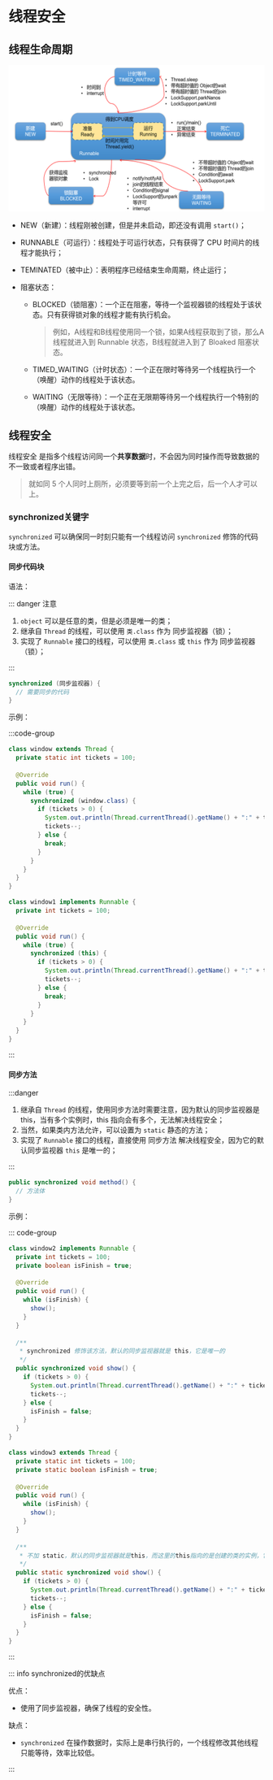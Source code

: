 # 线程安全

## 线程生命周期

![image-20240814194633881](./assets/线程生命周期.png)

- NEW（新建）：线程刚被创建，但是并未启动，即还没有调用 `start()`；

- RUNNABLE（可运行）：线程处于可运行状态，只有获得了 CPU 时间片的线程才能执行；

- TEMINATED（被中止）：表明程序已经结束生命周期，终止运行；

- 阻塞状态：

  - BLOCKED（锁阻塞）：一个正在阻塞，等待一个监视器锁的线程处于该状态。只有获得锁对象的线程才能有执行机会。

    >例如，A线程和B线程使用同一个锁，如果A线程获取到了锁，那么A线程就进入到 Runnable 状态，B线程就进入到了 Bloaked 阻塞状态。

  - TIMED_WAITING（计时状态）：一个正在限时等待另一个线程执行一个（唤醒）动作的线程处于该状态。

  - WAITING（无限等待）：一个正在无限期等待另一个线程执行一个特别的（唤醒）动作的线程处于该状态。

  

## 线程安全

线程安全 是指多个线程访问同一个**共享数据**时，不会因为同时操作而导致数据的不一致或者程序出错。

>就如同 5 个人同时上厕所，必须要等到前一个上完之后，后一个人才可以上。



### synchronized关键字

`synchronized` 可以确保同一时刻只能有一个线程访问 `synchronized` 修饰的代码块或方法。



#### 同步代码块

语法：

::: danger 注意

1. `object` 可以是任意的类，但是必须是唯一的类；
2. 继承自 `Thread` 的线程，可以使用 `类.class` 作为 同步监视器（锁）；
3. 实现了 `Runnable` 接口的线程，可以使用 `类.class` 或 `this` 作为 同步监视器（锁）；

:::

```java
synchronized (同步监视器) {
  // 需要同步的代码
}
```



示例：

:::code-group

```java [继承Thread类] {7}
class window extends Thread {
  private static int tickets = 100;

  @Override
  public void run() {
    while (true) {
      synchronized (window.class) {
        if (tickets > 0) {
          System.out.println(Thread.currentThread().getName() + ":" + tickets);
          tickets--;
        } else {
          break;
        }
      }
    }
  }
}
```

```java [实现Runnable接口] {7}
class window1 implements Runnable {
  private int tickets = 100;

  @Override
  public void run() {
    while (true) {
      synchronized (this) {
        if (tickets > 0) {
          System.out.println(Thread.currentThread().getName() + ":" + tickets);
          tickets--;
        } else {
          break;
        }
      }
    }
  }
}
```

:::



#### 同步方法

:::danger

1. 继承自 `Thread` 的线程，使用同步方法时需要注意，因为默认的同步监视器是 this，当有多个实例时，this 指向会有多个，无法解决线程安全；
2. 当然，如果类内方法允许，可以设置为 `static` 静态的方法；
3. 实现了 `Runnable` 接口的线程，直接使用 同步方法 解决线程安全，因为它的默认同步监视器 `this` 是唯一的；

:::

```java
public synchronized void method() {
  // 方法体
}
```



示例：

::: code-group

```java [实现Runnable接口]
class window2 implements Runnable {
  private int tickets = 100;
  private boolean isFinish = true;

  @Override
  public void run() {
    while (isFinish) {
      show();
    }
  }

  /**
   * synchronized 修饰该方法，默认的同步监视器就是 this，它是唯一的
   */
  public synchronized void show() {
    if (tickets > 0) {
      System.out.println(Thread.currentThread().getName() + ":" + tickets);
      tickets--;
    } else {
      isFinish = false;
    }
  }
}
```

```java [继承Thread类]
class window3 extends Thread {
  private static int tickets = 100;
  private static boolean isFinish = true;

  @Override
  public void run() {
    while (isFinish) {
      show();
    }
  }

  /**
   * 不加 static，默认的同步监视器就是this，而这里的this指向的是创建的类的实例，它不唯一
   */
  public static synchronized void show() {
    if (tickets > 0) {
      System.out.println(Thread.currentThread().getName() + ":" + tickets);
      tickets--;
    } else {
      isFinish = false;
    }
  }
}
```

:::



::: info synchronized的优缺点

优点：

- 使用了同步监视器，确保了线程的安全性。

缺点：

- `synchronized` 在操作数据时，实际上是串行执行的，一个线程修改其他线程只能等待，效率比较低。

::: 





















